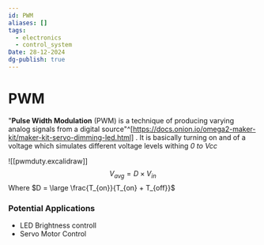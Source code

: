 ```yaml
---
id: PWM
aliases: []
tags:
  - electronics
  - control_system
Date: 28-12-2024
dg-publish: true
---
```

# PWM
"**Pulse Width Modulation** (PWM) is a technique of producing varying analog signals from a digital source"^[https://docs.onion.io/omega2-maker-kit/maker-kit-servo-dimming-led.html] . It is basically turning on and of a voltage which simulates different voltage levels withing *0 to Vcc* 

![[pwmduty.excalidraw]]
$$
V_{avg} = D \times V_{in} \tag{1}
$$
Where $D = \large \frac{T_{on}}{T_{on} + T_{off}}$

### Potential Applications 
- LED Brightness controll 
- Servo Motor Control 
